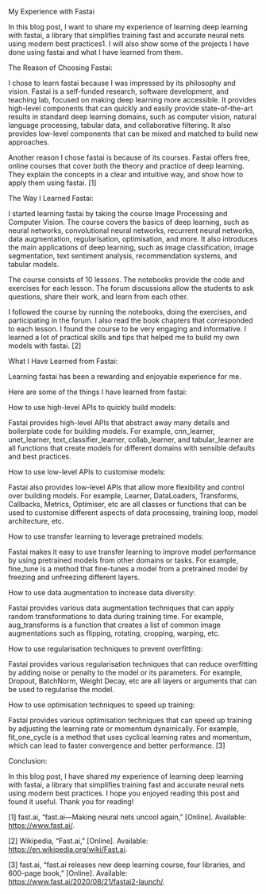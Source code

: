 My Experience with Fastai

In this blog post, I want to share my experience of learning deep learning with fastai, a library that simplifies training fast and accurate neural nets using modern best practices1. I will also show some of the projects I have done using fastai and what I have learned from them.

The Reason of Choosing Fastai:

I chose to learn fastai because I was impressed by its philosophy and vision. Fastai is a self-funded research, software development, and teaching lab, focused on making deep learning more accessible. It provides high-level components that can quickly and easily provide state-of-the-art results in standard deep learning domains, such as computer vision, natural language processing, tabular data, and collaborative filtering. It also provides low-level components that can be mixed and matched to build new approaches.

Another reason I chose fastai is because of its courses. Fastai offers free, online courses that cover both the theory and practice of deep learning. They explain the concepts in a clear and intuitive way, and show how to apply them using fastai. [1]

The Way I Learned Fastai:

I started learning fastai by taking the course Image Processing and Computer Vision. The course covers the basics of deep learning, such as neural networks, convolutional neural networks, recurrent neural networks, data augmentation, regularisation, optimisation, and more. It also introduces the main applications of deep learning, such as image classification, image segmentation, text sentiment analysis, recommendation systems, and tabular models.

The course consists of 10 lessons. The notebooks provide the code and exercises for each lesson. The forum discussions allow the students to ask questions, share their work, and learn from each other.

I followed the course by running the notebooks, doing the exercises, and participating in the forum. I also read the book chapters that corresponded to each lesson. I found the course to be very engaging and informative. I learned a lot of practical skills and tips that helped me to build my own models with fastai. [2]

What I Have Learned from Fastai:

Learning fastai has been a rewarding and enjoyable experience for me. 

Here are some of the things I have learned from fastai:

How to use high-level APIs to quickly build models: 

Fastai provides high-level APIs that abstract away many details and boilerplate code for building models. For example, cnn_learner, unet_learner, text_classifier_learner, collab_learner, and tabular_learner are all functions that create models for different domains with sensible defaults and best practices.

How to use low-level APIs to customise models: 

Fastai also provides low-level APIs that allow more flexibility and control over building models. For example, Learner, DataLoaders, Transforms, Callbacks, Metrics, Optimiser, etc are all classes or functions that can be used to customise different aspects of data processing, training loop, model architecture, etc.

How to use transfer learning to leverage pretrained models: 

Fastai makes it easy to use transfer learning to improve model performance by using pretrained models from other domains or tasks. For example, fine_tune is a method that fine-tunes a model from a pretrained model by freezing and unfreezing different layers.

How to use data augmentation to increase data diversity: 

Fastai provides various data augmentation techniques that can apply random transformations to data during training time. For example, aug_transforms is a function that creates a list of common image augmentations such as flipping, rotating, cropping, warping, etc.

How to use regularisation techniques to prevent overfitting: 

Fastai provides various regularisation techniques that can reduce overfitting by adding noise or penalty to the model or its parameters. For example, Dropout, BatchNorm, Weight Decay, etc are all layers or arguments that can be used to regularise the model.

How to use optimisation techniques to speed up training: 

Fastai provides various optimisation techniques that can speed up training by adjusting the learning rate or momentum dynamically. For example, fit_one_cycle is a method that uses cyclical learning rates and momentum, which can lead to faster convergence and better performance. [3]

Conclusion:

In this blog post, I have shared my experience of learning deep learning with fastai, a library that simplifies training fast and accurate neural nets using modern best practices. I hope you enjoyed reading this post and found it useful. Thank you for reading!


[1] fast.ai, “fast.ai—Making neural nets uncool again,” [Online]. Available: https://www.fast.ai/.

[2] Wikipedia, “Fast.ai,” [Online]. Available: https://en.wikipedia.org/wiki/Fast.ai.

[3] fast.ai, “fast.ai releases new deep learning course, four libraries, and 600-page book,” [Online]. Available: https://www.fast.ai/2020/08/21/fastai2-launch/.
